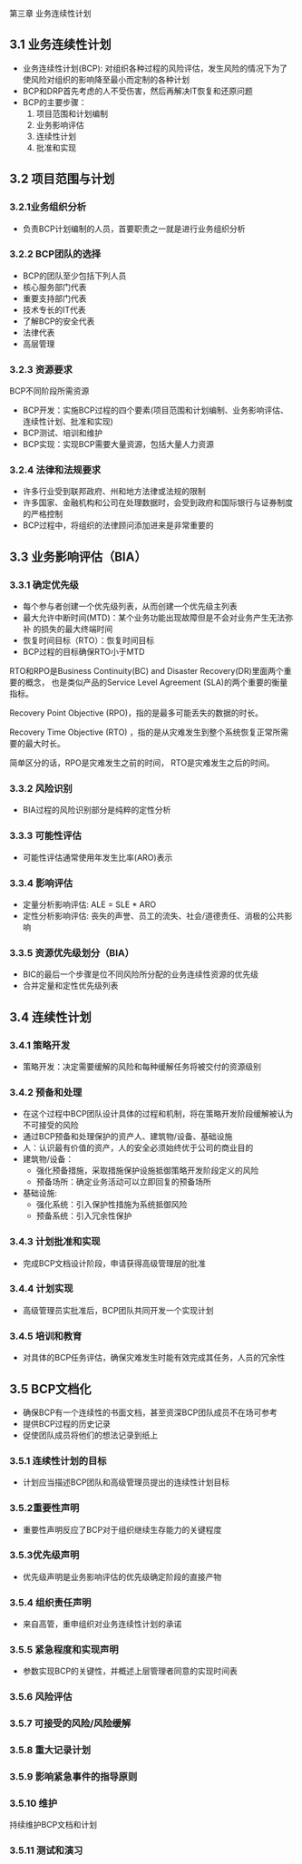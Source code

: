 第三章  业务连续性计划

## 3.1 业务连续性计划
* 业务连续性计划(BCP): 对组织各种过程的风险评估，发生风险的情况下为了使风险对组织的影响降至最小而定制的各种计划
* BCP和DRP首先考虑的人不受伤害，然后再解决IT恢复和还原问题
* BCP的主要步骤：
	1. 项目范围和计划编制
	2. 业务影响评估
	3. 连续性计划
	4. 批准和实现

## 3.2 项目范围与计划

### 3.2.1业务组织分析
* 负责BCP计划编制的人员，首要职责之一就是进行业务组织分析

### 3.2.2 BCP团队的选择
* BCP的团队至少包括下列人员
* 核心服务部门代表
* 重要支持部门代表
* 技术专长的IT代表
* 了解BCP的安全代表
* 法律代表
* 高层管理

### 3.2.3 资源要求
BCP不同阶段所需资源

* BCP开发：实施BCP过程的四个要素(项目范围和计划编制、业务影响评估、连续性计划、批准和实现)
* BCP测试、培训和维护
* BCP实现：实现BCP需要大量资源，包括大量人力资源

### 3.2.4 法律和法规要求
* 许多行业受到联邦政府、州和地方法律或法规的限制
* 许多国家、金融机构和公司在处理数据时，会受到政府和国际银行与证券制度的严格控制
* BCP过程中，将组织的法律顾问添加进来是非常重要的

## 3.3 业务影响评估（BIA）

### 3.3.1 确定优先级
* 每个参与者创建一个优先级列表，从而创建一个优先级主列表
* 最大允许中断时间(MTD)：某个业务功能出现故障但是不会对业务产生无法弥补 的损失的最大终端时间
* 恢复时间目标（RTO）：恢复时间目标
* BCP过程的目标确保RTO小于MTD


RTO和RPO是Business Continuity(BC) and Disaster Recovery(DR)里面两个重要的概念， 也是类似产品的Service Level Agreement (SLA)的两个重要的衡量指标。

Recovery Point Objective (RPO)，指的是最多可能丢失的数据的时长。

Recovery Time Objective (RTO) ，指的是从灾难发生到整个系统恢复正常所需要的最大时长。

简单区分的话，RPO是灾难发生之前的时间， RTO是灾难发生之后的时间。


### 3.3.2 风险识别
* BIA过程的风险识别部分是纯粹的定性分析

### 3.3.3 可能性评估
* 可能性评估通常使用年发生比率(ARO)表示

### 3.3.4 影响评估
* 定量分析影响评估: ALE = SLE * ARO
* 定性分析影响评估: 丧失的声誉、员工的流失、社会/道德责任、消极的公共影响

### 3.3.5 资源优先级划分（BIA）
* BIC的最后一个步骤是位不同风险所分配的业务连续性资源的优先级
* 合并定量和定性优先级列表

## 3.4 连续性计划

### 3.4.1 策略开发
* 策略开发：决定需要缓解的风险和每种缓解任务将被交付的资源级别

### 3.4.2 预备和处理
* 在这个过程中BCP团队设计具体的过程和机制，将在策略开发阶段缓解被认为不可接受的风险
* 通过BCP预备和处理保护的资产人、建筑物/设备、基础设施
* 人：认识最有价值的资产，人的安全必须始终优于公司的商业目的
* 建筑物/设备：
	* 强化预备措施，采取措施保护设施抵御策略开发阶段定义的风险
	* 预备场所：确定业务活动可以立即回复的预备场所
* 基础设施:
	* 强化系统：引入保护性措施为系统抵御风险
	* 预备系统：引入冗余性保护

### 3.4.3 计划批准和实现
* 完成BCP文档设计阶段，申请获得高级管理层的批准

### 3.4.4 计划实现
* 高级管理员实批准后，BCP团队共同开发一个实现计划

### 3.4.5 培训和教育
* 对具体的BCP任务评估，确保灾难发生时能有效完成其任务，人员的冗余性

## 3.5 BCP文档化
* 确保BCP有一个连续性的书面文档，甚至资深BCP团队成员不在场可参考
* 提供BCP过程的历史记录
* 促使团队成员将他们的想法记录到纸上

### 3.5.1 连续性计划的目标
* 计划应当描述BCP团队和高级管理员提出的连续性计划目标

### 3.5.2重要性声明
* 重要性声明反应了BCP对于组织继续生存能力的关键程度

### 3.5.3优先级声明
* 优先级声明是业务影响评估的优先级确定阶段的直接产物

### 3.5.4 组织责任声明
* 来自高管，重申组织对业务连续性计划的承诺

### 3.5.5 紧急程度和实现声明
* 参数实现BCP的关键性，并概述上层管理者同意的实现时间表

### 3.5.6 风险评估

### 3.5.7 可接受的风险/风险缓解

### 3.5.8 重大记录计划

### 3.5.9 影响紧急事件的指导原则

### 3.5.10 维护
持续维护BCP文档和计划

### 3.5.11 测试和演习
